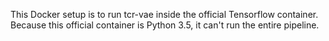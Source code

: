 This Docker setup is to run tcr-vae inside the official Tensorflow container.
Because this official container is Python 3.5, it can't run the entire pipeline.

